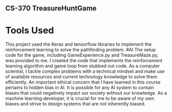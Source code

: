 ## CS-370 TreasureHuntGame
# Tools Used
This project used the Keras and tensorflow libraries to implement the reinforcement learning to solve the pathfinding problem.
#AI
The setup code for the game, including GameExperience.py and TreasureMaze.py, was provided to me. I created the code that implements the reinforcement learning algorithm and game loop from stubbed out code. As a computer scientist, I tackle complex problems with a technical mindset and make use of available resources and current technology knowledge to solve them efficiently. An important ethical concern that I have learned in this course pertains to hidden bias in AI. It is possible for any AI system to contain biases that could negatively impact our society without our knowledge. As a machine learning developer, it is crucial for me to be aware of my own biases and strive to design systems that are not inherently biased.

